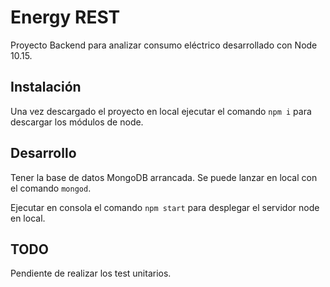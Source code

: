 # Energy REST

Proyecto Backend para analizar consumo eléctrico desarrollado con Node 10.15.

## Instalación

Una vez descargado el proyecto en local ejecutar el comando `npm i` para descargar los módulos de node.

## Desarrollo

Tener la base de datos MongoDB arrancada. Se puede lanzar en local con el comando `mongod`.

Ejecutar en consola el comando `npm start` para desplegar el servidor node en local.


## TODO

Pendiente de realizar los test unitarios.
